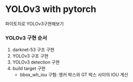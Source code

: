 # YOLOv3 with pytorch
파이토치로 YOLOv3구현해보기


### YOLOv3 구현 순서
1. darknet-53 구조 구현
2. YOLOv3 구조 구현
3. YOLOv3 detection 구현
4. build target 구현
    - bbox_wh_iou 구혐: 앵커 박스와 GT 박스 사이의 IOU 계산
